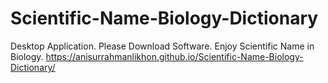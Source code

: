 # Scientific-Name-Biology-Dictionary



Desktop Application. Please Download Software. Enjoy Scientific Name in Biology.
https://anisurrahmanlikhon.github.io/Scientific-Name-Biology-Dictionary/
